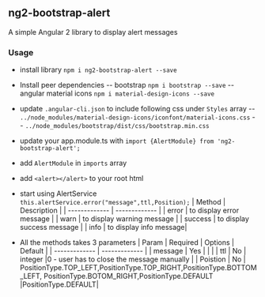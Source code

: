## ng2-bootstrap-alert

A simple Angular 2 library to display alert messages


### Usage
- install library  `npm i ng2-bootstrap-alert --save`
- Install peer dependencies
    -- bootstrap  `npm i bootstrap --save`
    -- angular material icons  `npm i material-design-icons --save`
- update `.angular-cli.json` to include following css under `Styles` array
    -- `../node_modules/material-design-icons/iconfont/material-icons.css`
    -- `../node_modules/bootstrap/dist/css/bootstrap.min.css`
- update your app.module.ts  with `import {AlertModule} from 'ng2-bootstrap-alert';`
- add `AlertModule` in `imports` array
- add `<alert></alert>` to your root html 
- start using AlertService   `this.alertService.error("message",ttl,Position);`
    | Method | Description |
    | ------------- | ------------- |
    | error  | to display error message  |
    | warn  | to display warning message  |
    | success | to display success message |
    | info | to display info message|

- All the methods takes 3 parameters
    | Param | Required | Options | Default |
    | ------------- | ------------- |
    | message  | Yes |  |  |
    | ttl  | No  |  integer |0 - user has to close the message manually |
    | Poistion | No | PositionType.TOP_LEFT,PositionType.TOP_RIGHT,PositionType.BOTTOM_LEFT, PositionType.BOTOM_RIGHT,PositionType.DEFAULT |PositionType.DEFAULT|